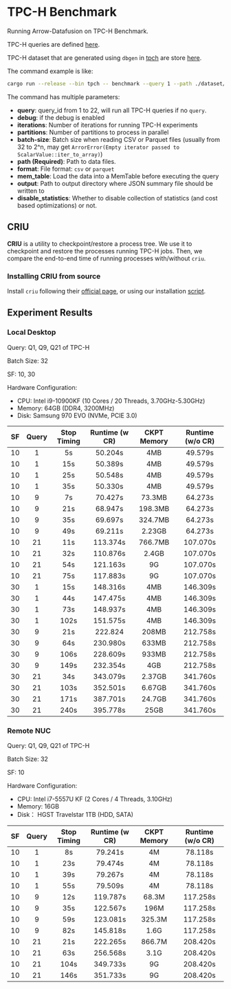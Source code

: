 # TPC-H Benchmark

Running Arrow-Datafusion on TPC-H Benchmark.

TPC-H queries are defined [here](./queries). 

TPC-H dataset that are generated using `dbgen` in [tpch](https://www.tpc.org/tpc_documents_current_versions/current_specifications5.asp) are store [here](./dataset).

The command example is like:

```bash
cargo run --release --bin tpch -- benchmark --query 1 --path ./dataset/sf1
```

The command has multiple parameters:

+ **query**: query_id from 1 to 22, will run all TPC-H queries if no `query`. 
+ **debug**: if the debug is enabled
+ **iterations**: Number of iterations for running TPC-H experiments
+ **partitions**: Number of partitions to process in parallel
+ **batch-size**: Batch size when reading CSV or Parquet files (usually from 32 to 2^n, may get `ArrorError(Empty iterator passed to ScalarValue::iter_to_array)`)
+ **path (Required)**: Path to data files.
+ **format**: File format: `csv` or `parquet`
+ **mem_table**: Load the data into a MemTable before executing the query
+ **output**: Path to output directory where JSON summary file should be written to
+ **disable_statistics**: Whether to disable collection of statistics (and cost based optimizations) or not.

## CRIU ##

**CRIU** is a utility to checkpoint/restore a process tree. We use it to checkpoint and restore the processes running TPC-H jobs. Then, we compare the end-to-end time of running processes with/without `criu`.

### Installing CRIU from source ###

Install `criu` following their [official page](https://criu.org/Installation), or using our installation [script](./criu_installation.sh). 

## Experiment Results ##

### Local Desktop ###

Query: Q1, Q9, Q21 of TPC-H

Batch Size: 32

SF: 10, 30

Hardware Configuration: 

+ CPU: Intel i9-10900KF (10 Cores / 20 Threads, 3.70GHz-5.30GHz)
+ Memory: 64GB (DDR4, 3200MHz)
+ Disk: Samsung 970 EVO (NVMe, PCIE 3.0)

| SF  | Query | Stop Timing | Runtime (w CR) | CKPT Memory | Runtime (w/o CR) | 
|:---:|:-----:|:-----------:|:--------------:|:-----------:|:----------------:|
| 10  |   1   |     5s      |    50.204s     |     4MB     |     49.579s      |
| 10  |   1   |     15s     |    50.389s     |     4MB     |     49.579s      |
| 10  |   1   |     25s     |    50.548s     |     4MB     |     49.579s      |
| 10  |   1   |     35s     |    50.330s     |     4MB     |     49.579s      |
| 10  |   9   |     7s      |    70.427s     |   73.3MB    |     64.273s      |
| 10  |   9   |     21s     |    68.947s     |   198.3MB   |     64.273s      |
| 10  |   9   |     35s     |    69.697s     |   324.7MB   |     64.273s      |
| 10  |   9   |     49s     |    69.211s     |   2.23GB    |     64.273s      |
| 10  |  21   |     11s     |    113.374s    |   766.7MB   |     107.070s     |
| 10  |  21   |     32s     |    110.876s    |    2.4GB    |     107.070s     |
| 10  |  21   |     54s     |    121.163s    |     9G      |     107.070s     |
| 10  |  21   |     75s     |    117.883s    |     9G      |     107.070s     |
| 30  |   1   |     15s     |    148.316s    |     4MB     |     146.309s     |
| 30  |   1   |     44s     |    147.475s    |     4MB     |     146.309s     |
| 30  |   1   |     73s     |    148.937s    |     4MB     |     146.309s     |
| 30  |   1   |    102s     |    151.575s    |     4MB     |     146.309s     |
| 30  |   9   |     21s     |    222.824     |    208MB    |     212.758s     |
| 30  |   9   |     64s     |    230.980s    |    633MB    |     212.758s     |
| 30  |   9   |    106s     |    228.609s    |    933MB    |     212.758s     |
| 30  |   9   |    149s     |    232.354s    |     4GB     |     212.758s     |
| 30  |  21   |     34s     |    343.079s    |   2.37GB    |     341.760s     |
| 30  |  21   |    103s     |    352.501s    |   6.67GB    |     341.760s     |
| 30  |  21   |    171s     |    387.701s    |   24.7GB    |     341.760s     |
| 30  |  21   |    240s     |    395.778s    |    25GB     |     341.760s     |

### Remote NUC ###

Query: Q1, Q9, Q21 of TPC-H

Batch Size: 32

SF: 10

Hardware Configuration: 

+ CPU: Intel i7-5557U KF (2 Cores / 4 Threads, 3.10GHz)
+ Memory: 16GB
+ Disk： HGST Travelstar 1TB (HDD, SATA)

| SF  | Query | Stop Timing | Runtime (w CR) | CKPT Memory | Runtime (w/o CR) | 
|:---:|:-----:|:-----------:|:--------------:|:-----------:|:----------------:|
| 10  |   1   |     8s      |    79.241s     |     4M      |     78.118s      |
| 10  |   1   |     23s     |    79.474s     |     4M      |     78.118s      |
| 10  |   1   |     39s     |    79.267s     |     4M      |     78.118s      |
| 10  |   1   |     55s     |    79.509s     |     4M      |     78.118s      |
| 10  |   9   |     12s     |    119.787s    |    68.3M    |     117.258s     |
| 10  |   9   |     35s     |    122.567s    |    196M     |     117.258s     |
| 10  |   9   |     59s     |    123.081s    |   325.3M    |     117.258s     |
| 10  |   9   |     82s     |    145.818s    |    1.6G     |     117.258s     |
| 10  |  21   |     21s     |    222.265s    |   866.7M    |     208.420s     |
| 10  |  21   |     63s     |    256.568s    |    3.1G     |     208.420s     |
| 10  |  21   |    104s     |    349.733s    |     9G      |     208.420s     |
| 10  |  21   |    146s     |    351.733s    |     9G      |     208.420s     |